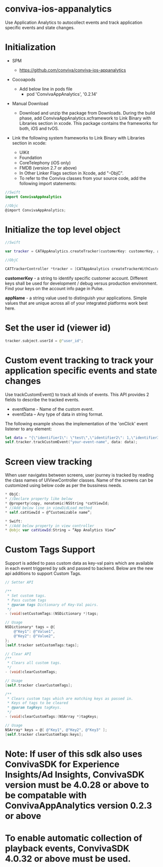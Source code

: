 # conviva-ios-appanalytics
Use Application Analytics to autocollect events and track application specific events and state changes.

# Initialization
* SPM
   * https://github.com/conviva/conviva-ios-appanalytics
* Cocoapods
   * Add below line in pods file
     * pod 'ConvivaAppAnalytics', '0.2.14'

* Manual Download
  * Download and unzip the package from Downloads. During the build phase, add ConvivaAppAnalytics.xcframework to Link Binary with Libraries section 
  in  xcode. This package contains the frameworks for both, iOS and tvOS.

* Link the following system frameworks to Link Binary with Libraries section in xcode:

  * UIKit
  * Foundation
  * CoreTelephony (iOS only)
  * FMDB (version 2.7 or above)
  * In Other Linker Flags section in Xcode, add "-ObjC".
  * To refer to the Conviva classes from your source code, add the following import statements:

```swift
//Swift
import ConvivaAppAnalytics
```

```objective-c
//Objc
@import ConvivaAppAnalytics;

```

# Initialize the top level object

```swift
//Swift

var tracker = CATAppAnalytics.createTracker(customerKey: customerKey, appName: appName)
```

```objective-c
//ObjC

CATTrackerController *tracker = [CATAppAnalytics createTrackerWithCustomerKey:customerKey appName:appName]
```

<strong>customerKey</strong> - a string to identify specific customer account. Different keys shall be used for development / debug versus production environment. Find your keys on the account info page in Pulse.

<strong>appName</strong> - a string value used to distinguish your applications. Simple values that are unique across all of your integrated platforms work best here.

# Set the user id (viewer id)
```swift
tracker.subject.userId = @"user_id";
```

# Custom event tracking to track your application specific events and state changes
Use trackCustomEvent() to track all kinds of events. This API provides 2 fields to describe the tracked events. 
  * eventName  - Name of the custom event.
  * eventData  – Any type of data in string format.

The following example shows the implementation of the 'onClick' 
event listener to any element:

```swift
let data = "{\"identifier1\": \"test\",\"identifier2\": 1,\"identifier3\":true}"
self.tracker.trackCustomEvent("your-event-name", data: data);

```

# Screen view tracking
When user navigates between screens, user journey is tracked by reading the class names of UIViewController classes. Name of the screens can be customized using below code as per the bussiness needs.

```objective-c
* ObjC:
* //Declare property like below
* @property(copy, nonatomic)NSString *catViewId;
* //Add below line in viewDidLoad method
* self.catViewId = @“Customizable name”;
```
```swift
* Swift:
* //Add below property in view controller
* @objc var catViewId:String = “App Analytics View”
```

# Custom Tags Support
Support is added to pass custom data as key-val pairs which are available in each event triggered by sdk and passed to backend. Below are the new api additions to support Custom Tags.

```objective-c
// Setter API

/**
 * Set custom tags.
 * Pass custom tags
 * @param tags Dictionary of Key-Val pairs.
 */
- (void)setCustomTags:(NSDictionary *)tags;

// Usage
NSDictionary* tags = @{
    @"Key1": @"Value1",
    @"Key2": @"Value2",
};
[self.tracker setCustomTags:tags];

// Clear API
/**
 * Clears all custom tags.
 */
- (void)clearCustomTags;

// Usage
[self.tracker clearCustomTags];

/**
 * Clears custom tags which are matching keys as passed in.
 * Keys of tags to be cleared
 * @param tagKeys tagKeys.
 */
- (void)clearCustomTags:(NSArray *)tagKeys;

// Usage
NSArray* keys = @[ @"Key1", @"Key2", @"Key3" ];
[self.tracker clearCustomTags:keys];

```


# Note: If user of this sdk also uses ConvivaSDK for Experience Insights/Ad Insights, ConvivaSDK version must be 4.0.28 or above to be compatable with ConvivaAppAnalytics version 0.2.3 or above
# To enable automatic collection of playback events, ConvivaSDK 4.0.32 or above must be used.
 
